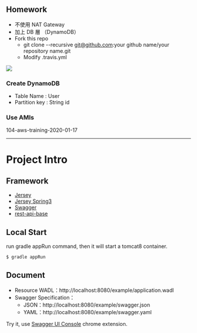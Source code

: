 ## Homework

* 不使用 NAT Gateway
* 加上 DB 層 （DynamoDB）
* Fork this repo
	* git clone --recursive git@github.com:your github name/your repository name.git
	* Modify .travis.yml

![](https://i.imgur.com/Kt5yg1k.png)

### Create DynamoDB

* Table Name : User
* Partition key : String id

### Use AMIs

104-aws-training-2020-01-17

---

# Project Intro

## Framework

* [Jersey](https://jersey.github.io/)
* [Jersey Spring3](https://mvnrepository.com/artifact/org.glassfish.jersey.ext/jersey-spring3)
* [Swagger](https://swagger.io/)
* [rest-api-base](https://github.com/VilleBez/rest-api-base)

## Local Start

run gradle appRun command, then it will start a tomcat8 container. 

```sh
$ gradle appRun
```

## Document

* Resource WADL：http://localhost:8080/example/application.wadl
* Swagger Specification：
	* JSON：http://localhost:8080/example/swagger.json
	* YAML：http://localhost:8080/example/swagger.yaml

Try it, use [Swagger UI Console](https://chrome.google.com/webstore/detail/swagger-ui-console/nffpgbcbofmiohjiainnccpelgfdnioo) chrome extension.